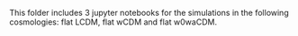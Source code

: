 This folder includes 3 jupyter notebooks for the simulations in the following cosmologies: flat LCDM, flat wCDM and flat w0waCDM. 
